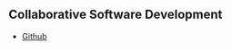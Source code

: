 ## Collaborative Software Development
- [Github](https://github.com/shadhini/daily-dev/blob/main/tech-catalog/technologies/github.md)

